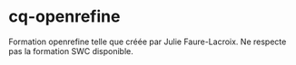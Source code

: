 # cq-openrefine
Formation openrefine telle que créée par Julie Faure-Lacroix. Ne respecte pas la formation SWC disponible.
